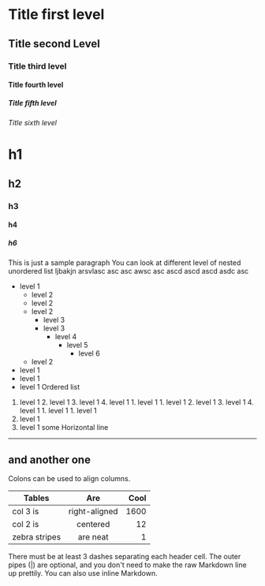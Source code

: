 # Title first level

## Title second Level

### Title third level

#### Title fourth level

##### Title fifth level

###### Title sixth level

# h1

## h2

### h3

#### h4

##### h6

This is just a sample paragraph
You can look at different level of nested unordered list ljbakjn arsvlasc asc asc awsc asc ascd ascd ascd asdc asc

- level 1
  - level 2
  - level 2
  - level 2
    - level 3
    - level 3
      - level 4
        - level 5
          - level 6
  - level 2
- level 1
- level 1
- level 1
  Ordered list

1.  level 1 2. level 1 3. level 1 4. level 1 1. level 1 1. level 1 2. level 1 3. level 1 4. level 1 1. level 1 1. level 1
2.  level 1
3.  level 1
    some Horizontal line

---

## and another one

Colons can be used to align columns.

| Tables        |      Are      | Cool |
| ------------- | :-----------: | ---: |
| col 3 is      | right-aligned | 1600 |
| col 2 is      |   centered    |   12 |
| zebra stripes |   are neat    |    1 |

There must be at least 3 dashes separating each header cell.
The outer pipes (|) are optional, and you don't need to make the
raw Markdown line up prettily. You can also use inline Markdown.
